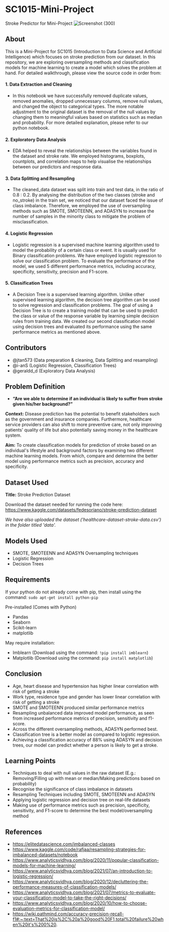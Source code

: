 # SC1015-Mini-Project
Stroke Predictor for Mini-Project 
![Screenshot (300)](https://user-images.githubusercontent.com/103939428/164981316-224d1e27-5fe6-45f2-be0e-b43e9487a2ee.png)

## About
This is a Mini-Project for SC1015 (Introduction to Data Science and Artificial Intelligence) which focuses on stroke prediction from our dataset. In this repository, we are exploring oversampling methods and classification models for machine learning to create a model which solves the problem at hand. For detailed walkthrough, please view the source code in order from:
#### 1. Data Extraction and Cleaning
  - In this notebook we have successfully removed duplicate values, removed anomalies, dropped unnecessary columns, remove null values, and changed the object to categorical types. The more notable adjustment to the original dataset is the removal of the null values by changing them to meaningful values based on statistics such as median and probability. For more detailed explanation, please refer to our python notebook.
#### 2. Exploratory Data Analysis
  - EDA helped to reveal the relationships between the variables found in the dataset and stroke rate. We employed histograms, boxplots, countplots, and correlation maps to help visualise the relationships between our predictors and response data. 
#### 3. Data Splitting and Resampling
  - The cleaned_data dataset was split into train and test data, in the ratio of 0.8 : 0.2. By analysing the distribution of the two classes (stroke and no_stroke) in the train set, we noticed that our dataset faced the issue of class imbalance. Therefore, we employed the use of oversampling methods such as SMOTE, SMOTEENN, and ADASYN to increase the number of samples in the minority class to mitigate the problem of misclassification.
#### 4. Logistic Regression
  - Logistic regression is a supervised machine learning algorithm used to model the probability of a certain class or event. It is usually used for Binary classification problems. We have employed logistic regression to solve our classification problem. To evaluate the performance of the model, we used 5 different performance metrics, including accuracy, specificity, sensitivity, precision and F1-score. 
#### 5. Classification Trees
  - A Decision Tree is a supervised learning algorithm. Unlike other supervised learning algorithm, the decision tree algorithm can be used to solve regression and classification problems. The goal of using a Decision Tree is to create a training model that can be used to predict the class or value of the response variable by learning simple decision rules from training data. We created our second classification model using decision trees and evaluated its performance using the same performance metrics as mentioned above. 

## Contributors
- @jtan573 (Data preparation & cleaning, Data Splitting and resampling)
- @i-anS (Logistic Regression, Classification Trees)
- @geraldd_d (Exploratory Data Analysis)

## Problem Definition
- **“Are we able to determine if an individual is likely to suffer from stroke given his/her background?”**

**Context:** 
Disease prediction has the potential to benefit stakeholders such as the government and insurance companies. Furthermore, healthcare service providers can also shift to more preventive care, not only improving patients’ quality of life but also potentially saving money in the healthcare system.

**Aim:** 
To create classification models for prediction of stroke based on an individual's lifestyle and background factors by examining two different machine learning models. From which, compare and determine the better model using performance metrics such as precision, accuracy and specificity.

## Dataset Used
**Title:** Stroke Prediction Dataset

Download the dataset needed for running the code here: https://www.kaggle.com/datasets/fedesoriano/stroke-prediction-dataset

*We have also uploaded the dataset ('healthcare-dataset-stroke-data.csv') in the folder titled 'data'.*

## Models Used
- SMOTE, SMOTEENN and ADASYN Oversampling techniques
- Logistic Regression
- Decision Trees

## Requirements
If your python do not already come with pip, then install using the command: `sudo apt-get install python-pip`

Pre-installed (Comes with Python)
- Pandas
- Seaborn
- Scikit-learn
- matplotlib

May require installation:
- Imblearn (Download using the command: `!pip install imblearn`)
- Matplotlib (Download using the command: `pip install matplotlib`)

## Conclusion
- Age, heart disease and hypertension has higher linear correlation with risk of getting a stroke
- Work type, residence type and gender has lower linear correlation with risk of getting a stroke
- SMOTE and SMOTEENN produced similar performance metrics
- Resampling unbalanced data improved model performance, as seen from increased performance metrics of precision, sensitivity and f1-score.
- Across the different oversampling methods, ADASYN performed best.
- Classification tree is a better model as compared to logistic regression.
- Achieving a classification accuracy of 88% using ADASYN and decision trees, our model can predict whether a person is likely to get a stroke.

## Learning Points
- Techniques to deal with null values in the raw dataset (E.g.: Removing/Filling up with mean or median/Making predictions based on probability)
- Recognise the significance of class imbalance in datasets
- Resampling Techniques including SMOTE, SMOTEENN and ADASYN
- Applying logistic regression and decision tree on real-life datasets
- Making use of performance metrics such as precision, specificity, sensitivity, and F1-score to determine the best model/oversampling method

## References
- https://elitedatascience.com/imbalanced-classes 
- https://www.kaggle.com/code/rafjaa/resampling-strategies-for-imbalanced-datasets/notebook
- https://www.analyticsvidhya.com/blog/2020/11/popular-classification-models-for-machine-learning/
- https://www.analyticsvidhya.com/blog/2021/07/an-introduction-to-logistic-regression/
- https://www.analyticsvidhya.com/blog/2020/12/decluttering-the-performance-measures-of-classification-models/
- https://www.analyticsvidhya.com/blog/2021/07/metrics-to-evaluate-your-classification-model-to-take-the-right-decisions/
- https://www.analyticsvidhya.com/blog/2020/10/how-to-choose-evaluation-metrics-for-classification-model/
- https://wiki.pathmind.com/accuracy-precision-recall-f1#:~:text=That%20is%2C%20a%20good%20F1,total%20failure%20when%20it's%200%20. 
